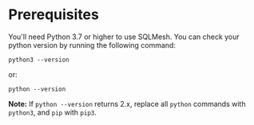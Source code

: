 # Prerequisites

You'll need Python 3.7 or higher to use SQLMesh. You can check your python version by running the following command:
```
python3 --version
```

or:

```
python --version
```

**Note:** If `python --version` returns 2.x, replace all `python` commands with `python3`, and `pip` with `pip3`.
